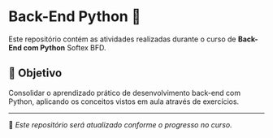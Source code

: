 # Back-End Python 🐍

Este repositório contém as atividades realizadas durante o curso de **Back-End com Python** Softex BFD.


## 🚀 Objetivo

Consolidar o aprendizado prático de desenvolvimento back-end com Python, aplicando os conceitos vistos em aula através de exercícios.

---

📌 *Este repositório será atualizado conforme o progresso no curso.*

